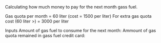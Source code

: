 Calculating how much money to pay for the next month gass fuel.

Gas quota per month = 60 liter (cost = 1500 per liter) 
For extra gas quota cost (60 liter >) = 3000 per liter

Inputs
Amount of gas fuel to consume for the next month:
Ammount of gas quota remained in gass fuel credit card:
